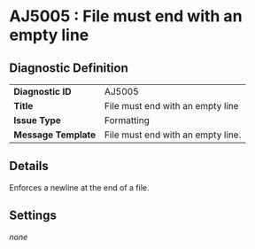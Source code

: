 # AJ5005 : File must end with an empty line

## Diagnostic Definition

<table>
  <tr>
    <td class="header"><b>Diagnostic ID</b></td>
    <td>AJ5005</td>
  </tr>
  <tr>
    <td class="header"><b>Title</b></td>
    <td>File must end with an empty line</td>
  </tr>
  <tr>
    <td class="header"><b>Issue Type</b></td>
    <td>Formatting</td>
  </tr>
  <tr>
    <td class="header"><b>Message Template</b></td>
    <td>File must end with an empty line.</td>
  </tr>
  
</table>

## Details

Enforces a newline at the end of a file.


## Settings

*none*

